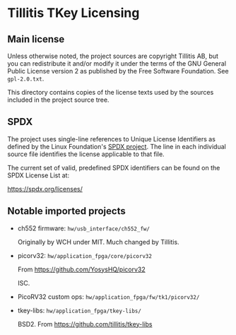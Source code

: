 # Tillitis TKey Licensing

## Main license

Unless otherwise noted, the project sources are copyright Tillitis AB,
but you can redistribute it and/or modify it under the terms of the
GNU General Public License version 2 as published by the Free Software
Foundation. See `gpl-2.0.txt`.

This directory contains copies of the license texts used by the
sources included in the project source tree.

## SPDX

The project uses single-line references to Unique License Identifiers
as defined by the Linux Foundation's [SPDX project](https://spdx.org/).
The line in each individual source file identifies the license
applicable to that file.

The current set of valid, predefined SPDX identifiers can be found on
the SPDX License List at:

https://spdx.org/licenses/

## Notable imported projects

- ch552 firmware: `hw/usb_interface/ch552_fw/`

  Originally by WCH under MIT. Much changed by Tillitis.

- picorv32: `hw/application_fpga/core/picorv32`

  From https://github.com/YosysHQ/picorv32

  ISC.

- PicoRV32 custom ops: `hw/application_fpga/fw/tk1/picorv32/`

- tkey-libs: `hw/application_fpga/tkey-libs/`

  BSD2. From https://github.com/tillitis/tkey-libs
